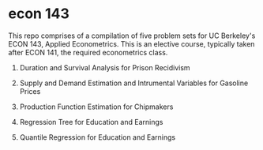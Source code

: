 # econ 143

This repo comprises of a compilation of five problem sets for UC Berkeley's ECON 143, Applied Econometrics. This is an elective course, typically taken after ECON 141, the required econometrics class.

  1) Duration and Survival Analysis for Prison Recidivism

  2) Supply and Demand Estimation and Intrumental Variables for Gasoline Prices

  3) Production Function Estimation for Chipmakers

  4) Regression Tree for Education and Earnings

  5) Quantile Regression for Education and Earnings
